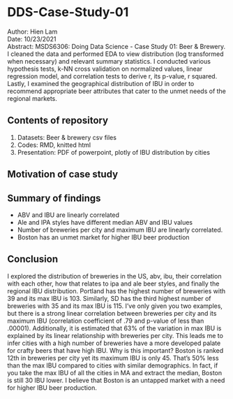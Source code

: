 # DDS-Case-Study-01  
Author: Hien Lam    
Date: 10/23/2021    
Abstract: MSDS6306: Doing Data Science - Case Study 01: Beer & Brewery. I cleaned the data and performed EDA to view distribution (log transformed when necessary) and relevant summary statistics. I conducted various hypothesis tests, k-NN cross validation on normalized values, linear regression model, and correlation tests to derive r, its p-value, r squared. Lastly, I examined the geographical distribution of IBU in order to recommend appropriate beer attributes that cater to the unmet needs of the regional markets.

## Contents of repository

1. Datasets: Beer & brewery csv files  
2. Codes: RMD, knitted html
3. Presentation: PDF of powerpoint, plotly of IBU distribution by cities

## Motivation of case study

## Summary of findings

- ABV and IBU are linearly correlated  
- Ale and IPA styles have different median ABV and IBU values
- Number of breweries per city and maximum IBU are linearly correlated.
- Boston has an unmet market for higher IBU beer production

## Conclusion
I explored the distribution of breweries in the US, abv, ibu, their correlation with each other, how that relates to ipa and ale beer styles, and finally the regional IBU distribution. 
Portland has the highest number of breweries with 39 and its max IBU is 103. Similarly, SD has the third highest number of breweries with 35 and its max IBU is 115. I’ve only given you two examples, but there is a strong linear correlation between breweries per city and its maximum IBU (correlation coefficient of .79 and p-value of less than .00001). Additionally, it is estimated that 63% of the variation in max IBU is explained by its linear relationship with breweries per city. This leads me to infer cities with a high number of breweries have a more developed palate for crafty beers that have high IBU. Why is this important? Boston is ranked 12th in breweries per city yet its maximum IBU is only 45. That’s 50% less than the max IBU compared to cities with similar demographics. In fact, if you take the max IBU of all the cities in MA and extract the median, Boston is still 30 IBU lower. I believe that Boston is an untapped market with a need for higher IBU beer production.
